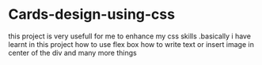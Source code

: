 # Cards-design-using-css
this project is very usefull for me to  enhance my css skills .basically i have learnt in this project how to use flex box how to write text or insert image in center of the div and many more things
